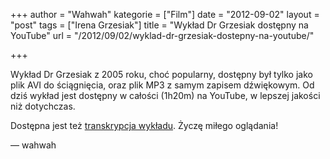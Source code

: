 +++
author = "Wahwah"
kategorie = ["Film"]
date = "2012-09-02"
layout = "post"
tags = ["Irena Grzesiak"]
title = "Wykład Dr Grzesiak dostępny na YouTube"
url = "/2012/09/02/wyklad-dr-grzesiak-dostepny-na-youtube/"

+++

Wykład Dr Grzesiak z 2005 roku, choć popularny, dostępny był tylko jako plik AVI do ściągnięcia, oraz plik MP3 z samym zapisem dźwiękowym. Od dziś wykład jest dostępny w całości (1h20m) na YouTube, w lepszej jakości niż dotychczas.



Dostępna jest też <a href="http://www.atopowe-zapalenie.pl/atopedia/Wyk%C5%82ad_dr_Ireny_Grzesiak#Transkrypcja_wyk.C5.82adu" title="Transkrypcja wykładu dr Ireny Grzesiak" target="_blank">transkrypcja wykładu</a>. Życzę miłego oglądania!

— wahwah